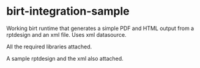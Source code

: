 birt-integration-sample
=======================
Working birt runtime that generates a simple PDF and HTML output from a rptdesign and an xml file. Uses xml datasource.

All the required libraries attached.

A sample rptdesign and the xml also attached.
